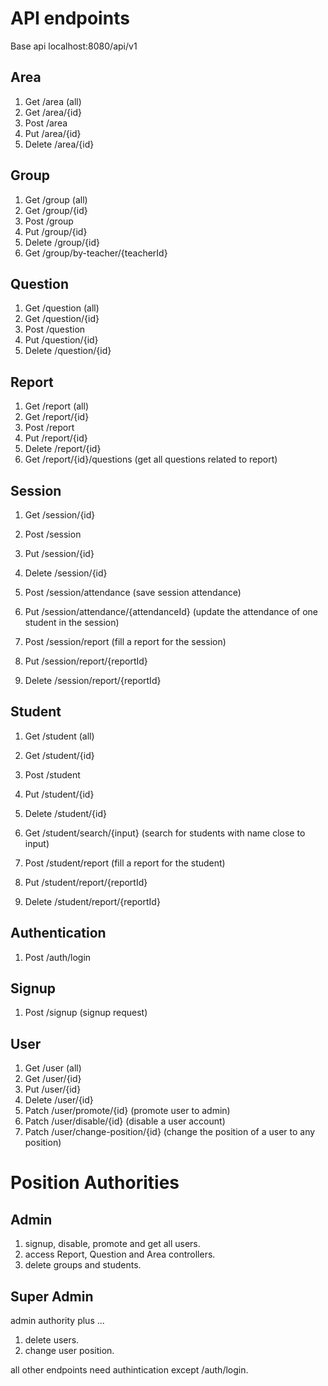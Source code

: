 # API endpoints

Base api localhost:8080/api/v1

## Area
1. Get /area (all)
2. Get /area/{id}
3. Post /area
4. Put /area/{id}
5. Delete /area/{id}

## Group 
1. Get /group (all)
2. Get /group/{id}
3. Post /group
4. Put /group/{id}
5. Delete /group/{id}
6. Get /group/by-teacher/{teacherId}

## Question 
1. Get /question (all)
2. Get /question/{id}
3. Post /question
4. Put /question/{id}
5. Delete /question/{id}

## Report 
1. Get /report (all)
2. Get /report/{id}
3. Post /report
4. Put /report/{id}
5. Delete /report/{id}
6. Get /report/{id}/questions (get all questions related to report)

## Session 
1. Get /session/{id}
2. Post /session
3. Put /session/{id}
4. Delete /session/{id}

5. Post /session/attendance (save session attendance)
6. Put /session/attendance/{attendanceId} (update the attendance of one student in the session)

7. Post /session/report (fill a report for the session)
8. Put /session/report/{reportId}
9. Delete /session/report/{reportId}

## Student 
1. Get /student (all)
2. Get /student/{id}
3. Post /student
4. Put /student/{id}
5. Delete /student/{id}
6. Get /student/search/{input} (search for students with name close to input)

7. Post /student/report (fill a report for the student)
8. Put /student/report/{reportId}
9. Delete /student/report/{reportId}

## Authentication 
1. Post /auth/login

## Signup 
1. Post /signup (signup request)

## User 
1. Get /user (all)
2. Get /user/{id}
3. Put /user/{id}
4. Delete /user/{id}
5. Patch /user/promote/{id} (promote user to admin)
6. Patch /user/disable/{id} (disable a user account)
7. Patch /user/change-position/{id} (change the position of a user to any position)


# Position Authorities

## Admin
1. signup, disable, promote and get all users.
2. access Report, Question and Area controllers.
3. delete groups and students.

## Super Admin
admin authority plus ...
1. delete users.
2. change user position.

all other endpoints need authintication except /auth/login.





